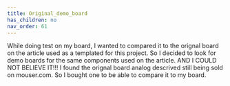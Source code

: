```yaml
---
title: Original_demo_board
has_children: no
nav_order: 61
---
```



While doing test on my board, I wanted to compared it to the orignal board on the article used as a templated for this project. So I decided to look for demo boards for the same components used on the article. AND I COULD NOT BELIEVE IT!!! I found the orignal board analog descrived still being sold on mouser.com. So I bought one to be able to compare it to my board. 